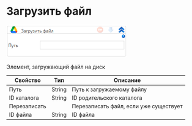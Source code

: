 # Загрузить файл

![](<../../../../.gitbook/assets/image (532).png>)

Элемент, загружающий файл на диск

| Свойство     | Тип    | Описание                               |
| ------------ | ------ | -------------------------------------- |
| Путь         | String | Путь к загружаемому файлу              |
| ID каталога  | String | ID родительского каталога              |
| Перезаписать |        | Перезаписать файл, если уже существует |
| ID файла     | String | ID файла                               |
